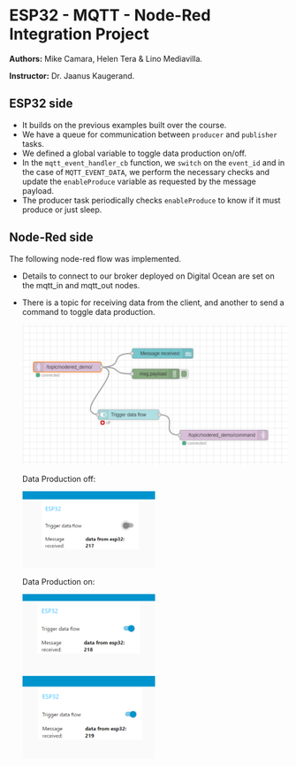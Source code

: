 # ESP32 - MQTT - Node-Red Integration Project

**Authors:**  Mike Camara, Helen Tera & Lino Mediavilla.

**Instructor:** Dr. Jaanus Kaugerand.

## ESP32 side
- It builds on the previous examples built over the course.
- We have a queue for communication between `producer` and `publisher` tasks.
- We defined a global variable to toggle data production on/off.
- In the `mqtt_event_handler_cb` function, we `switch` on the `event_id` and in the case of `MQTT_EVENT_DATA`, we perform the necessary checks and update the `enableProduce` variable as requested by the message payload.
- The producer task periodically checks `enableProduce` to know if it must produce or just sleep.


## Node-Red side

The following node-red flow was implemented. 
- Details to connect to our broker deployed on Digital Ocean are set on the mqtt_in and mqtt_out nodes. 
- There is a topic for receiving data from the client, and another to send a command to toggle data production.

    ![img](./img/flow.PNG)

    Data Production off:

    <img src="./img/off.PNG" width="50%"> 

    Data Production on:

    <img src="./img/on1.PNG" width="50%"> 

    <img src="./img/on2.PNG" width="50%"> 



